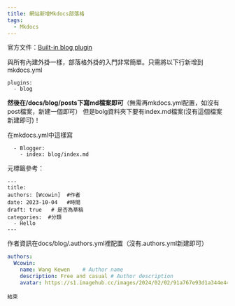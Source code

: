 ```yaml
---
title: 網站新增Mkdocs部落格
tags:
  - Mkdocs
---
```


官方文件：[Built-in blog plugin](https://squidfunk.github.io/mkdocs-material/plugins/blog/)

與所有內建外掛一樣，部落格外掛的入門非常簡單。只需將以下行新增到mkdocs.yml

```
plugins:
  - blog
```

**然後在/docs/blog/posts下寫md檔案即可**（無需再mkdocs.yml配置，如沒有post檔案，新建一個即可）
但是bolg資料夾下要有index.md檔案(沒有這個檔案新建即可)！

在mkdocs.yml中這樣寫
```
  - Blogger:
    - index: blog/index.md
```

元標籤參考：
```
---
title: 
authors: [Wcowin]  #作者
date: 2023-10-04   #時間
draft: true   # 是否為草稿
categories:  #分類
  - Hello
---
```
作者資訊在docs/blog/.authors.yml裡配置（沒有.authors.yml新建即可）  


```yml
authors:
  Wcowin:
    name: Wang Kewen    # Author name
    description: Free and casual # Author description
    avatar: https://s1.imagehub.cc/images/2024/02/02/91a767e93d1a344e44c69936464c583e.png          # Author avatar

```

```
結束
